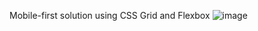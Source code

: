 Mobile-first solution using CSS Grid and Flexbox
![image](https://github.com/firoozbakhtshaghayegh/Time-Tracking-Dashboard/assets/26776035/f21c180f-b964-49d6-a1e4-c0769fee4acc)

